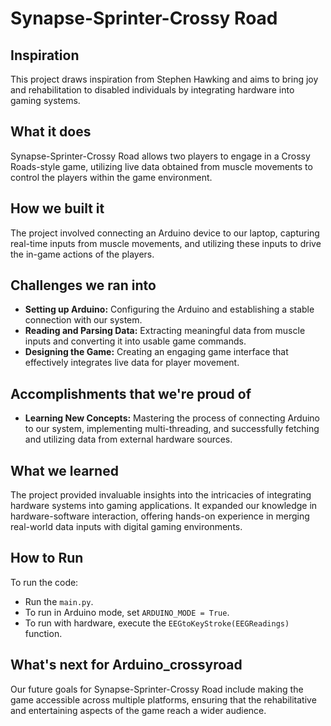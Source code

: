 # Synapse-Sprinter-Crossy Road


## Inspiration
This project draws inspiration from Stephen Hawking and aims to bring joy and rehabilitation to disabled individuals by integrating hardware into gaming systems.

## What it does
Synapse-Sprinter-Crossy Road allows two players to engage in a Crossy Roads-style game, utilizing live data obtained from muscle movements to control the players within the game environment.

## How we built it
The project involved connecting an Arduino device to our laptop, capturing real-time inputs from muscle movements, and utilizing these inputs to drive the in-game actions of the players.

## Challenges we ran into
- **Setting up Arduino:** Configuring the Arduino and establishing a stable connection with our system.
- **Reading and Parsing Data:** Extracting meaningful data from muscle inputs and converting it into usable game commands.
- **Designing the Game:** Creating an engaging game interface that effectively integrates live data for player movement.

## Accomplishments that we're proud of
- **Learning New Concepts:** Mastering the process of connecting Arduino to our system, implementing multi-threading, and successfully fetching and utilizing data from external hardware sources.

## What we learned
The project provided invaluable insights into the intricacies of integrating hardware systems into gaming applications. It expanded our knowledge in hardware-software interaction, offering hands-on experience in merging real-world data inputs with digital gaming environments.

## How to Run
To run the code:
- Run the `main.py`.
- To run in Arduino mode, set `ARDUINO_MODE = True`.
- To run with hardware, execute the `EEGtoKeyStroke(EEGReadings)` function.

## What's next for Arduino_crossyroad
Our future goals for Synapse-Sprinter-Crossy Road include making the game accessible across multiple platforms, ensuring that the rehabilitative and entertaining aspects of the game reach a wider audience.
